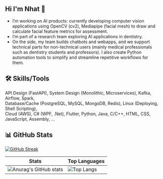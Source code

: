 ## Hi I'm Nhat 👋
* I’m working on AI products: currently developing computer vision applications using OpenCV (cv2), Mediapipe (facial mesh) to draw and calculate facial feature metrics for assessment.  
* I’m part of a research team exploring AI applications in dentistry.  
* On the side, my team builds chatbots and webapps, and we support technical parts for non-technical users (mainly medical professionals such as dentistry students and professors). I also create Python automation tools to simplify and streamline repetitive workflows for them.  

## 🛠 Skills/Tools
API Design (FastAPI), System Design (Monolithic, Microservices), Kafka, Airflow, Spark,  
Database/Cache (PostgreSQL, MySQL, MongoDB, Redis), Linux (Deploying, Shell Scripting),  
Cloud (AWS), C# (WPF, .Net), Flutter, Python, Java, C/C++, HTML, CSS, JavaScript, Assembly, ...  

## 📊 GitHub Stats
[![GitHub Streak](https://github-readme-streak-statss-chi.vercel.app?user=NguyenNhat4&theme=github-dark-blue)](https://git.io/streak-stats)  

| Stats | Top Languages |
|--------|--------|
| ![Anurag's GitHub stats](https://github-readme-stats.vercel.app/api?username=NguyenNhat4&show_icons=true&theme=github_dark) | ![Top Langs](https://github-readme-stats.vercel.app/api/top-langs/?username=NguyenNhat4&layout=compact&theme=tokyonight&exclude_repo=auto_checkonline_messenger---publish,Tool-dkhp-2023,UIT_TCCT) |
